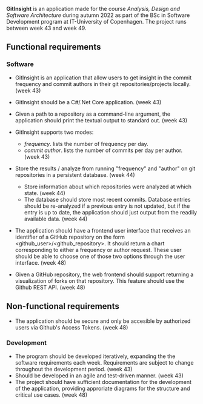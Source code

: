 **GitInsight**  is an application made for the course *Analysis, Design and Software Architecture* during autumn 2022 as part of the BSc in Software Development program at IT-University of Copenhagen. The project runs between week 43 and week 49. 

## Functional requirements
### Software
* GitInsight is an application that allow users to get insight in the commit frequency and commit authors in their git repositories/projects locally. (week 43) 
*  GitInsight should be a C#/.Net Core application. (week 43)
* Given a path to a repository as a command-line argument, the application should print the textual output to standard out.  (week 43)
* GitInsight supports two modes: 
    * *frequency*. lists the number of frequency per day. 
    * *commit author*. lists the number of commits per day per author.  (week 43)

* Store the results / analyze from running "frequency" and "author" on git repositories in a persistent database. (week 44)
   * Store information about which repositories were analyzed at which state. (week 44)
   *  The database should store most recent commits. Database entries should be re-analyzed if a previous entry is not updated, but if the entry is up to date, the      application should just output from the readily available data. (week 44)

* The application should have a frontend user interface that receives an identifier of a GitHub repository on the form <github_user>/<github_repository>. It should return a  chart corresponding to either a frequency or author request. These user should be able to choose one of those two options through the user interface. (week 48)

* Given a GitHub repository, the web frontend should support returning a visualization of forks on that repository.  This feature should use the Github REST API. (week 48)



## Non-functional requirements 

* The application should be secure and only be accesible by authorized users via Github's Access Tokens. (week 48)

### Development
* The program should be developed iteratively, expanding the the software requirements each week. Requirements are subject to change throughout the development period. (week 43)
* Should be developed in an agile and test-driven manner. (week 43)
* The project should have sufficient documentation for the development of the application, providing approriate diagrams for the structure and critical use cases.  (week 48)

